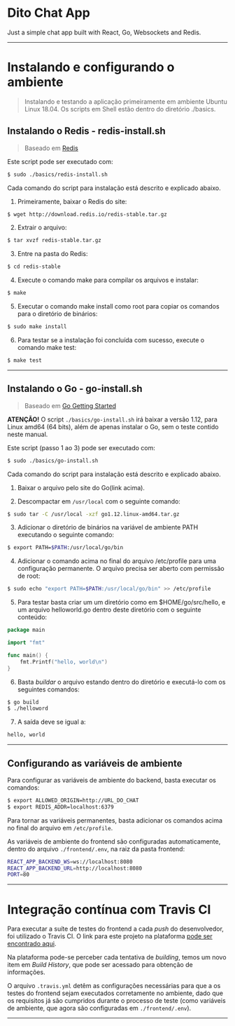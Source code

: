 # Dito Chat App

Just a simple chat app built with React, Go, Websockets and Redis.

----
# Instalando e configurando o ambiente

> Instalando e testando a aplicação primeiramente em ambiente Ubuntu Linux 18.04. Os scripts em Shell estão dentro do diretório ./basics.

## Instalando o Redis - redis-install.sh

> Baseado em [Redis](https://redis.io/topics/quickstart)

Este script pode ser executado com: 
```bash
$ sudo ./basics/redis-install.sh
```
Cada comando do script para instalação está descrito e explicado abaixo.

1. Primeiramente, baixar o Redis do site:
```bash
$ wget http://download.redis.io/redis-stable.tar.gz
```
2. Extrair o arquivo:
```bash
$ tar xvzf redis-stable.tar.gz
```
3. Entre na pasta do Redis:
```bash
$ cd redis-stable
```
4. Execute o comando make para compilar os arquivos e instalar:
```bash
$ make
```
5. Executar o comando make install como root para copiar os comandos para o diretório de binários:
```bash
$ sudo make install
```
6. Para testar se a instalação foi concluída com sucesso, execute o comando make test:
```bash
$ make test
```

----
## Instalando o Go - go-install.sh
> Baseado em [Go Getting Started](https://golang.org/doc/install)

__ATENÇÃO!__ O script ```./basics/go-install.sh``` irá baixar a versão 1.12, para Linux amd64 (64 bits), além de apenas instalar o Go, sem o teste contido neste manual.

Este script (passo 1 ao 3)  pode ser executado com: 
```bash
$ sudo ./basics/go-install.sh
```
Cada comando do script para instalação está descrito e explicado abaixo.


1. Baixar o arquivo pelo site do Go(link acima).

2. Descompactar em ```/usr/local``` com o seguinte comando:
```bash
$ sudo tar -C /usr/local -xzf go1.12.linux-amd64.tar.gz
```

3. Adicionar o diretório de binários na variável de ambiente PATH executando o seguinte comando:
```bash
$ export PATH=$PATH:/usr/local/go/bin
```

4. Adicionar o comando acima no final do arquivo /etc/profile para uma configuração permanente. O arquivo precisa ser aberto com permissão de root:
```bash
$ sudo echo "export PATH=$PATH:/usr/local/go/bin" >> /etc/profile
```

5. Para testar basta criar um um diretório como em $HOME/go/src/hello, e um arquivo helloworld.go dentro deste diretório com o seguinte conteúdo:
```go
package main

import "fmt"

func main() {
	fmt.Printf("hello, world\n")
}
```

6. Basta *buildar* o arquivo estando dentro do diretório e executá-lo com os seguintes comandos: 
```bash
$ go build
$ ./helloword
```

7. A saída deve se igual a:
```bash
hello, world
```

----
## Configurando as variáveis de ambiente

Para configurar as variáveis de ambiente do backend, basta executar os comandos:
```bash
$ export ALLOWED_ORIGIN=http://URL_DO_CHAT
$ export REDIS_ADDR=localhost:6379
```
Para tornar as variáveis permanentes, basta adicionar os comandos acima no final do arquivo em ```/etc/profile```.

As variáveis de ambiente do frontend são configuradas automaticamente, dentro do arquivo ```./frontend/.env```, na raiz da pasta frontend:
```bash
REACT_APP_BACKEND_WS=ws://localhost:8080
REACT_APP_BACKEND_URL=http://localhost:8080
PORT=80
```



----
# Integração contínua com Travis CI

Para executar a suíte de testes do frontend a cada _push_ do desenvolvedor, foi utilizado o Travis CI. O link para este projeto na plataforma [pode ser encontrado aqui](https://travis-ci.org/GabrielNegreirosLima/dito-chat).

Na plataforma pode-se perceber cada tentativa de _building_, temos um novo item em _Build History_, que pode ser acessado para obtenção de informações.

O arquivo ```.travis.yml``` detêm as configurações necessárias para que a os testes do frontend sejam executados corretamente no ambiente, dado que os requisitos já são cumpridos durante o processo de teste (como variáveis de ambiente, que agora são configuradas em ```./frontend/.env```).

----

